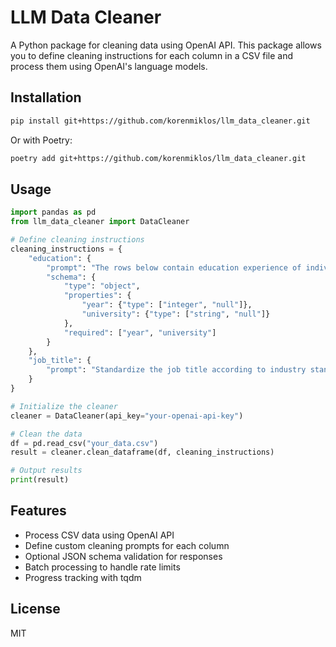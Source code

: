 # LLM Data Cleaner

A Python package for cleaning data using OpenAI API. This package allows you to define cleaning instructions for each column in a CSV file and process them using OpenAI's language models.

## Installation

```bash
pip install git+https://github.com/korenmiklos/llm_data_cleaner.git
```

Or with Poetry:

```bash
poetry add git+https://github.com/korenmiklos/llm_data_cleaner.git
```

## Usage

```python
import pandas as pd
from llm_data_cleaner import DataCleaner

# Define cleaning instructions
cleaning_instructions = {
    "education": {
        "prompt": "The rows below contain education experience of individuals residing in Hungary. Extract the year of higher education degree (may be None) and the precise, non abbreviated name of the university (may be None).",
        "schema": {
            "type": "object",
            "properties": {
                "year": {"type": ["integer", "null"]},
                "university": {"type": ["string", "null"]}
            },
            "required": ["year", "university"]
        }
    },
    "job_title": {
        "prompt": "Standardize the job title according to industry standards. Return the standardized job title."
    }
}

# Initialize the cleaner
cleaner = DataCleaner(api_key="your-openai-api-key")

# Clean the data
df = pd.read_csv("your_data.csv")
result = cleaner.clean_dataframe(df, cleaning_instructions)

# Output results
print(result)
```

## Features

- Process CSV data using OpenAI API
- Define custom cleaning prompts for each column
- Optional JSON schema validation for responses
- Batch processing to handle rate limits
- Progress tracking with tqdm

## License

MIT
